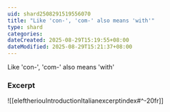 ```yaml
---
uid: shard2508291519556070
title: "Like 'con-', 'com-' also means 'with'"
type: shard
categories:
dateCreated: 2025-08-29T15:19:55+08:00
dateModified: 2025-08-29T15:21:37+08:00
---
```

Like 'con-', 'com-' also means 'with' 

### Excerpt
![[eleftheriouIntroductionItalianexcerptindex#^-20fr]]
